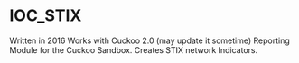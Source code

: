 # IOC_STIX
Written in 2016
Works with Cuckoo 2.0 (may update it sometime)
Reporting Module for the Cuckoo Sandbox. Creates STIX network Indicators.

